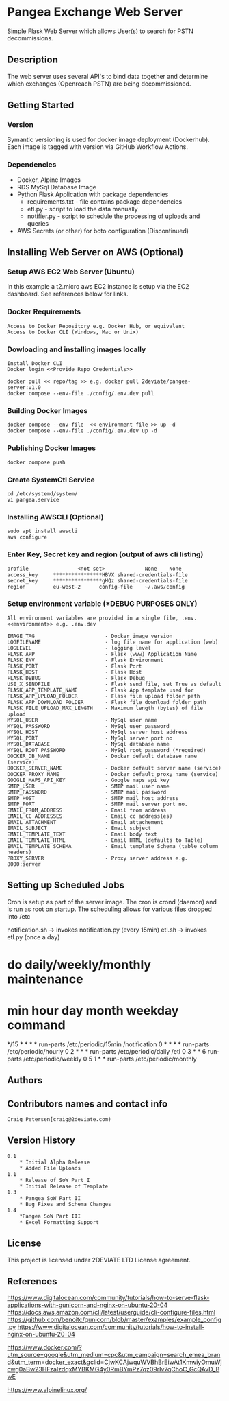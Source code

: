 # Pangea Exchange Web Server
Simple Flask Web Server which allows User(s) to search for PSTN decommissions.

## Description
The web server uses several API's to bind data together and determine which exchanges (Openreach PSTN) are being decommissioned.

## Getting Started

### Version

Symantic versioning is used for docker image deployment (Dockerhub).  Each image is tagged with version via GitHub Workflow Actions.

### Dependencies
* Docker, Alpine Images
* RDS MySql Database Image
* Python Flask Application with package dependencies
    * requirements.txt - file contains package dependencies
    * etl.py - script to load the data manually
    * notifier.py - script to schedule the processing of uploads and queries
* AWS Secrets (or other) for boto configuration (Discontinued)

## Installing Web Server on AWS (Optional)

### Setup AWS EC2 Web Server (Ubuntu)
In this example a t2.micro aws EC2 instance is setup via the EC2 dashboard.  See references below for links.

### Docker Requirements
    Access to Docker Repository e.g. Docker Hub, or equivalent
    Access to Docker CLI (Windows, Mac or Unix)

### Dowloading and installing images locally
    Install Docker CLI
    Docker login <<Provide Repo Credentials>>
    
    docker pull << repo/tag >> e.g. docker pull 2deviate/pangea-server:v1.0    
    docker compose --env-file ./config/.env.dev pull

### Building Docker Images
    docker compose --env-file  << environment file >> up -d
    docker compose --env-file ./config/.env.dev up -d    

### Publishing Docker Images
    docker compose push

### Create SystemCtl Service
    cd /etc/systemd/system/
    vi pangea.service

### Installing AWSCLI (Optional)
    sudo apt install awscli
    aws configure

### Enter Key, Secret key and region (output of aws cli listing)
    profile                <not set>             None    None
    access_key     ****************HBVX shared-credentials-file
    secret_key     ****************gHQz shared-credentials-file
    region         eu-west-2      config-file    ~/.aws/config

### Setup environment variable (*DEBUG PURPOSES ONLY)
    All environment variables are provided in a single file, .env.<<environment>> e.g. .env.dev
    
    IMAGE_TAG                       - Docker image version
    LOGFILENAME                     - log file name for application (web)
    LOGLEVEL                        - logging level 
    FLASK_APP                       - Flask (www) Application Name
    FLASK_ENV                       - Flask Environment
    FLASK_PORT                      - Flask Port
    FLASK_HOST                      - Flask Host
    FLASK_DEBUG                     - Flask Debug
    USE_X_SENDFILE                  - Flask send file, set True as default 
    FLASK_APP_TEMPLATE_NAME         - Flask App template used for
    FLASK_APP_UPLOAD_FOLDER         - Flask file upload folder path
    FLASK_APP_DOWNLOAD_FOLDER       - Flask file download folder path
    FLASK_FILE_UPLOAD_MAX_LENGTH    - Maximum length (bytes) of file upload
    MYSQL_USER                      - MySql user name
    MYSQL_PASSWORD                  - MySql user password
    MYSQL_HOST                      - MySql server host address
    MYSQL_PORT                      - MySql server port no    
    MYSQL_DATABASE                  - MySql database name
    MYSQL_ROOT_PASSWORD             - MySql root password (*required)
    DOCKER_DB_NAME                  - Docker default database name (service)
    DOCKER_SERVER_NAME              - Docker default server name (service)
    DOCKER_PROXY_NAME               - Docker default proxy name (service)
    GOOGLE_MAPS_API_KEY             - Google maps api key
    SMTP_USER                       - SMTP mail user name
    SMTP_PASSWORD                   - SMTP mail password
    SMTP_HOST                       - SMTP mail host address
    SMTP_PORT                       - SMTP mail server port no.
    EMAIL_FROM_ADDRESS              - Email from address
    EMAIL_CC_ADDRESSES              - Email cc address(es)
    EMAIL_ATTACHMENT                - Email attachement
    EMAIL_SUBJECT                   - Email subject
    EMAIL_TEMPLATE_TEXT             - Email body text
    EMAIL_TEMPLATE_HTML             - Email HTML (defaults to Table)
    EMAIL_TEMPLATE_SCHEMA           - Email template Schema (table column headers)
    PROXY_SERVER                    - Proxy server address e.g. 8000:server

## Setting up Scheduled Jobs
Cron is setup as part of the server image.  The cron is crond (daemon) and is run as root on startup.  The scheduling
allows for various files dropped into /etc

notification.sh -> invokes notification.py (every 15min)
etl.sh -> invokes etl.py (once a day)

# do daily/weekly/monthly maintenance
# min   hour    day     month   weekday command
*/15    *       *       *       *       run-parts /etc/periodic/15min       /notification
0       *       *       *       *       run-parts /etc/periodic/hourly
0       2       *       *       *       run-parts /etc/periodic/daily       /etl
0       3       *       *       6       run-parts /etc/periodic/weekly
0       5       1       *       *       run-parts /etc/periodic/monthly

## Authors

## Contributors names and contact info
    Craig Petersen[craig@2deviate.com)

## Version History
    0.1
        * Initial Alpha Release
        * Added File Uploads
    1.1
        * Release of SoW Part I
        * Initial Release of Template
    1.3 
        * Pangea SoW Part II
        * Bug Fixes and Schema Changes
    1.4 
        *Pangea SoW Part III
        * Excel Formatting Support
    

## License
This project is licensed under 2DEVIATE LTD License agreement.

## References
https://www.digitalocean.com/community/tutorials/how-to-serve-flask-applications-with-gunicorn-and-nginx-on-ubuntu-20-04
https://docs.aws.amazon.com/cli/latest/userguide/cli-configure-files.html
https://github.com/benoitc/gunicorn/blob/master/examples/example_config.py
https://www.digitalocean.com/community/tutorials/how-to-install-nginx-on-ubuntu-20-04

https://www.docker.com/?utm_source=google&utm_medium=cpc&utm_campaign=search_emea_brand&utm_term=docker_exact&gclid=CjwKCAjwquWVBhBrEiwAt1KmwiyOmuWjcwg0aBw23HFzaIzdqxMYBKMG4y0RmBYmPz7qz09rIv7qChoC_GcQAvD_BwE

https://www.alpinelinux.org/




